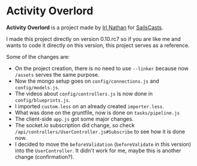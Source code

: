 # Activity Overlord

**Activity Overlord** is a project made by [Irl Nathan](https://twitter.com/irlnathan) for [SailsCasts](http://irlnathan.github.io/sailscasts/).

I made this project directly on version 0.10.rc7 so if you are like me and wants to code it directly on this version, this project serves as a reference.

Some of the changes are:

* On the project creation, there is no need to use `--linker` because now `/assets` serves the same purpose.
* Now the mongo setup goes on `config/connections.js` and `config/models.js`.
* The videos about `config/controllers.js` is now done in `config/blueprints.js`.
* I imported `custom.less` on an already created `importer.less`.
* What was done on the gruntfile, now is done on `tasks/pipeline.js`
* The client-side `app.js` got some major changes.
* The socket.io subscription did change, so check `/api/controllers/UserController.js#Subscribe` to see how it is done now.
* I decided to move the `beforeValidation` (`beforeValidate` in this version) into the `UserController`. It didn't work for me, maybe this is another change (confirmation?).